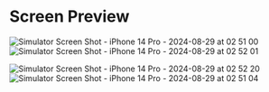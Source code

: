 # Screen Preview

![Simulator Screen Shot - iPhone 14 Pro - 2024-08-29 at 02 51 00](https://github.com/user-attachments/assets/c4683d13-0190-4627-ae66-43b6bd7d780b)
![Simulator Screen Shot - iPhone 14 Pro - 2024-08-29 at 02 52 01](https://github.com/user-attachments/assets/fa9c8097-82fc-4390-8fed-9e2f32d475cc)


![Simulator Screen Shot - iPhone 14 Pro - 2024-08-29 at 02 52 20](https://github.com/user-attachments/assets/7a2566b0-06c3-4571-aad4-f4120654acd0)
![Simulator Screen Shot - iPhone 14 Pro - 2024-08-29 at 02 51 04](https://github.com/user-attachments/assets/7b7be5a7-14b0-47fb-8674-2a11bd65a587)
